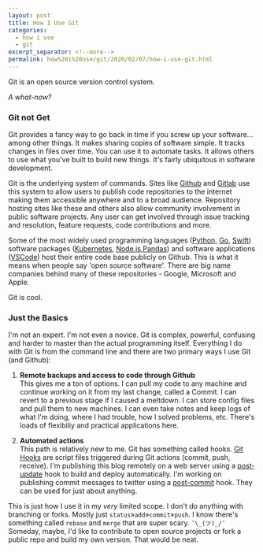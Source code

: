```yaml
---
layout: post
title: How I Use Git
categories:
  - how i use
  - git
excerpt_separator: <!--more-->
permalink: how%20i%20use/git/2020/02/07/how-i-use-git.html
---
```

Git is an open source version control system.

*A what-now?*
<!--more-->
### Git not Get

Git provides a fancy way to go back in time if you screw up your software... among other things. It makes sharing copies of software simple. It tracks changes in files over time. You can use it to automate tasks. It allows others to use what you've built to build new things. It's fairly ubiquitous in software development. 

Git is the underlying system of commands. Sites like [Github](https://github.com) and [Gitlab](https://gitlab.com/) use this system to allow users to publish code repositories to the internet making them accessible anywhere and to a broad audience. Repository hosting sites like these and others also allow community involvement in public software projects. Any user can get involved through issue tracking and resolution, feature requests, code contributions and more. 

Some of the most widely used programming languages ([Python](https://github.com/python/cpython), [Go](https://github.com/golang/go), [Swift](https://github.com/apple/swift)) software packages ([Kubernetes](https://github.com/kubernetes/kubernetes), [Node.js](https://github.com/nodejs/node),[Pandas](https://github.com/pandas-dev/pandas)) and software applications ([VSCode](https://github.com/Microsoft/vscode)) host their entire code base publicly on Github. This is what it means when people say 'open source software'. There are big name companies behind many of these repositories - Google, Microsoft and Apple.

Git is cool.

### Just the Basics

I'm not an expert. I'm not even a novice. Git is complex, powerful, confusing and harder to master than the actual programming itself. Everything I do with Git is from the command line and there are two primary ways I use Git (and Github):
  1. **Remote backups and access to code through Github**  
    This gives me a ton of options. I can pull my code to any machine and continue working on it from my last change, called a Commit. I can revert to a previous stage if I caused a meltdown. I can store config files and pull them to new machines. I can even take notes and keep logs of what I'm doing, where I had trouble, how I solved problems, etc. There's loads of flexibiliy and practical applications here.
    
  2. **Automated actions**  
  This path is relatively new to me. Git has something called hooks. [Git Hooks](https://githooks.com/) are script files triggered during Git actions (commit, push, receive). I'm publishing this blog remotely on a web server using a [post-update](https://github.com/nivagator/server-files/blob/master/scripts/post-update-jekyll) hook to build and deploy automatically. I'm working on publishing commit messages to twitter using a [post-commit](https://github.com/nivagator/server-files/blob/master/scripts/post-commit-tweet) hook. They can be used for just about anything.

This is just how I use it in my *very* limited scope. I don't do anything with branching or forks. Mostly just `status`»`add`»`commit`»`push`. I know there's something called `rebase` and `merge` that are super scary. `¯\_(ツ)_/¯` Someday, maybe, I'd like to contribute to open source projects or fork a public repo and build my own version. That would be neat.
